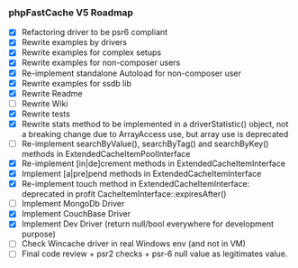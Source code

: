 ### phpFastCache V5 Roadmap

- [x] Refactoring driver to be psr6 compliant
- [x] Rewrite examples by drivers
- [x] Rewrite examples for complex setups 
- [x] Rewrite examples for non-composer users
- [x] Re-implement standalone Autoload for non-composer user
- [x] Rewrite examples for ssdb lib
- [x] Rewrite Readme 
- [ ] Rewrite Wiki 
- [x] Rewrite tests
- [x] Rewrite stats method to be implemented in a driverStatistic() object, not a breaking change due to ArrayAccess use, but array use is deprecated
- [ ] Re-implement searchByValue(), searchByTag() and searchByKey() methods in ExtendedCacheItemPoolInterface 
- [x] Re-implement [in|de]crement methods in ExtendedCacheItemInterface 
- [x] Implement [a|pre]pend methods in ExtendedCacheItemInterface 
- [x] Re-implement touch method in ExtendedCacheItemInterface: deprecated in profit CacheItemInterface::expiresAfter()
- [ ] Implement MongoDb Driver
- [x] Implement CouchBase Driver
- [x] Implement Dev Driver (return null/bool everywhere for development purpose)
- [ ] Check Wincache driver in real Windows env (and not in VM)
- [ ] Final code review + psr2 checks + psr-6 null value as legitimates value.